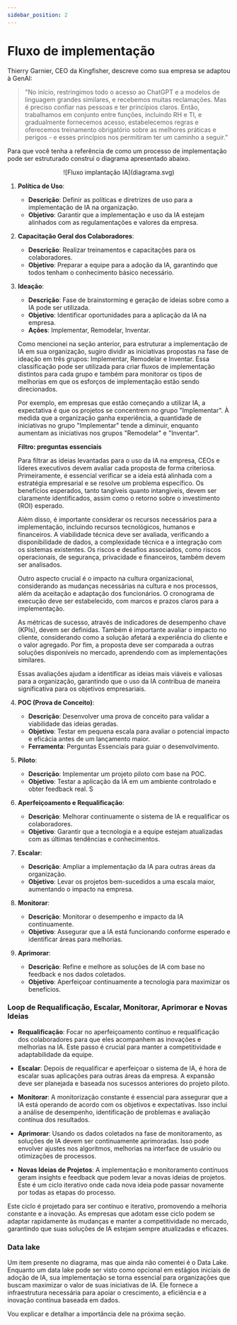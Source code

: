 ```yaml
---
sidebar_position: 2
---
```

# Fluxo de implementação
Thierry Garnier, CEO da Kingfisher, descreve como sua empresa se adaptou à GenAI: 
>"No início, restringimos todo o acesso ao ChatGPT e a modelos de linguagem grandes similares, e recebemos muitas reclamações. Mas é preciso confiar nas pessoas e ter princípios claros. Então, trabalhamos em conjunto entre funções, incluindo RH e TI, e gradualmente fornecemos acesso, estabelecemos regras e oferecemos treinamento obrigatório sobre as melhores práticas e perigos - e esses princípios nos permitiram ter um caminho a seguir."

Para que você tenha a referência de como um processo de implementação pode ser estruturado construí o diagrama apresentado abaixo.

<center>
![Fluxo implantação IA](diagrama.svg)
</center>

1. **Política de Uso**:
   - **Descrição**: Definir as políticas e diretrizes de uso para a implementação de IA na organização.
   - **Objetivo**: Garantir que a implementação e uso da IA estejam alinhados com as regulamentações e valores da empresa.

2. **Capacitação Geral dos Colaboradores**:
   - **Descrição**: Realizar treinamentos e capacitações para os colaboradores.
   - **Objetivo**: Preparar a equipe para a adoção da IA, garantindo que todos tenham o conhecimento básico necessário.

3. **Ideação**:
   - **Descrição**: Fase de brainstorming e geração de ideias sobre como a IA pode ser utilizada.
   - **Objetivo**: Identificar oportunidades para a aplicação da IA na empresa.
   - **Ações**: Implementar, Remodelar, Inventar.
   
   Como mencionei na seção anterior, para estruturar a implementação de IA em sua organização, sugiro dividir as iniciativas propostas na fase de ideação em três grupos: Implementar, Remodelar e Inventar. Essa classificação pode ser utilizada para criar fluxos de implementação distintos para cada grupo e também para monitorar os tipos de melhorias em que os esforços de implementação estão sendo direcionados.
   
   Por exemplo, em empresas que estão começando a utilizar IA, a expectativa é que os projetos se concentrem no grupo "Implementar". À medida que a organização ganha experiência, a quantidade de iniciativas no grupo "Implementar" tende a diminuir, enquanto aumentam as iniciativas nos grupos "Remodelar" e "Inventar".
   
   **Filtro: preguntas essenciais**
   
   Para filtrar as ideias levantadas para o uso da IA na empresa, CEOs e líderes executivos devem avaliar cada proposta de forma criteriosa. Primeiramente, é essencial verificar se a ideia está alinhada com a estratégia empresarial e se resolve um problema específico. Os benefícios esperados, tanto tangíveis quanto intangíveis, devem ser claramente identificados, assim como o retorno sobre o investimento (ROI) esperado.

   Além disso, é importante considerar os recursos necessários para a implementação, incluindo recursos tecnológicos, humanos e financeiros. A viabilidade técnica deve ser avaliada, verificando a disponibilidade de dados, a complexidade técnica e a integração com os sistemas existentes. Os riscos e desafios associados, como riscos operacionais, de segurança, privacidade e financeiros, também devem ser analisados.

   Outro aspecto crucial é o impacto na cultura organizacional, considerando as mudanças necessárias na cultura e nos processos, além da aceitação e adaptação dos funcionários. O cronograma de execução deve ser estabelecido, com marcos e prazos claros para a implementação.

   As métricas de sucesso, através de indicadores de desempenho chave (KPIs), devem ser definidas. Também é importante avaliar o impacto no cliente, considerando como a solução afetará a experiência do cliente e o valor agregado. Por fim, a proposta deve ser comparada a outras soluções disponíveis no mercado, aprendendo com as implementações similares.

   Essas avaliações ajudam a identificar as ideias mais viáveis e valiosas para a organização, garantindo que o uso da IA contribua de maneira significativa para os objetivos empresariais.

4. **POC (Prova de Conceito)**:
   - **Descrição**: Desenvolver uma prova de conceito para validar a viabilidade das ideias geradas.
   - **Objetivo**: Testar em pequena escala para avaliar o potencial impacto e eficácia antes de um lançamento maior.
   - **Ferramenta**: Perguntas Essenciais para guiar o desenvolvimento.

5. **Piloto**:
   - **Descrição**: Implementar um projeto piloto com base na POC.
   - **Objetivo**: Testar a aplicação da IA em um ambiente controlado e obter feedback real.
S
6. **Aperfeiçoamento e Requalificação**:
   - **Descrição**: Melhorar continuamente o sistema de IA e requalificar os colaboradores.
   - **Objetivo**: Garantir que a tecnologia e a equipe estejam atualizadas com as últimas tendências e conhecimentos.

7. **Escalar**:
   - **Descrição**: Ampliar a implementação da IA para outras áreas da organização.
   - **Objetivo**: Levar os projetos bem-sucedidos a uma escala maior, aumentando o impacto na empresa.

8. **Monitorar**:
   - **Descrição**: Monitorar o desempenho e impacto da IA continuamente.
   - **Objetivo**: Assegurar que a IA está funcionando conforme esperado e identificar áreas para melhorias.

9. **Aprimorar**:
   - **Descrição**: Refine e melhore as soluções de IA com base no feedback e nos dados coletados.
   - **Objetivo**: Aperfeiçoar continuamente a tecnologia para maximizar os benefícios.

### Loop de Requalificação, Escalar, Monitorar, Aprimorar e Novas Ideias

- **Requalificação**: Focar no aperfeiçoamento contínuo e requalificação dos colaboradores para que eles acompanhem as inovações e melhorias na IA. Este passo é crucial para manter a competitividade e adaptabilidade da equipe.

- **Escalar**: Depois de requalificar e aperfeiçoar o sistema de IA, é hora de escalar suas aplicações para outras áreas da empresa. A expansão deve ser planejada e baseada nos sucessos anteriores do projeto piloto.

- **Monitorar**: A monitorização constante é essencial para assegurar que a IA está operando de acordo com os objetivos e expectativas. Isso inclui a análise de desempenho, identificação de problemas e avaliação contínua dos resultados.

- **Aprimorar**: Usando os dados coletados na fase de monitoramento, as soluções de IA devem ser continuamente aprimoradas. Isso pode envolver ajustes nos algoritmos, melhorias na interface de usuário ou otimizações de processos.

- **Novas Ideias de Projetos**: A implementação e monitoramento contínuos geram insights e feedback que podem levar a novas ideias de projetos. Este é um ciclo iterativo onde cada nova ideia pode passar novamente por todas as etapas do processo.

Este ciclo é projetado para ser contínuo e iterativo, promovendo a melhoria constante e a inovação. As empresas que adotam esse ciclo podem se adaptar rapidamente às mudanças e manter a competitividade no mercado, garantindo que suas soluções de IA estejam sempre atualizadas e eficazes.

### Data lake
Um item presente no diagrama, mas que ainda não comentei é o Data Lake. Enquanto um data lake pode ser visto como opcional em estágios iniciais de adoção de IA, sua implementação se torna essencial para organizações que buscam maximizar o valor de suas iniciativas de IA. Ele fornece a infraestrutura necessária para apoiar o crescimento, a eficiência e a inovação contínua baseada em dados.

Vou explicar e detalhar a importância dele na próxima seção.